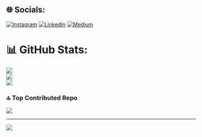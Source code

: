 ## 🌐 Socials:
[![Instagram](https://img.shields.io/badge/Instagram-%23E4405F.svg?logo=Instagram&logoColor=white)](https://instagram.com/iamhasancicek) [![LinkedIn](https://img.shields.io/badge/LinkedIn-%230077B5.svg?logo=linkedin&logoColor=white)](https://linkedin.com/in/cicekhasan) [![Medium](https://img.shields.io/badge/Medium-12100E?logo=medium&logoColor=white)](https://medium.com/@hasancck216) 

# 📊 GitHub Stats:
![](https://github-readme-stats.vercel.app/api?username=cicekhasann&theme=blueberry&hide_border=false&include_all_commits=false&count_private=false)<br/>
![](https://github-readme-streak-stats.herokuapp.com/?user=cicekhasann&theme=blueberry&hide_border=false)<br/>
![](https://github-readme-stats.vercel.app/api/top-langs/?username=cicekhasann&theme=blueberry&hide_border=false&include_all_commits=false&count_private=false&layout=compact)

### 🔝 Top Contributed Repo
![](https://github-contributor-stats.vercel.app/api?username=cicekhasann&limit=5&theme=juicyfresh&combine_all_yearly_contributions=true)

---
[![](https://visitcount.itsvg.in/api?id=cicekhasann&icon=2&color=2)](https://visitcount.itsvg.in)
